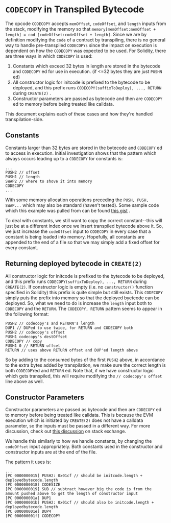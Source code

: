 # `CODECOPY` in Transpiled Bytecode

The opcode `CODECOPY` accepts `memOffset`, `codeOffset`, and `length` inputs from the stack, modifying the memory so that `memory[memOffset:memOffset + length] = cod [codeOffset:codeOffset + length]`. Since we are by definition modifying the `code` of a contract by transpiling, there is no general way to handle pre-transpiled `CODECOPYs` since the impact on execution is dependent on how the `CODECOPY` was expected to be used. For Solidity, there are three ways in which `CODECOPY` is used:

1.  Constants which exceed 32 bytes in length are stored in the bytecode and `CODECOPY` ed for use in execution. (if \<=32 bytes they are just `PUSHN` ed)
2.  All constructor logic for initcode is prefixed to the bytecode to be deployed, and this prefix runs `CODECOPY(suffixToDeploy), ..., RETURN` during `CREATE(2)` .
3.  Constructor parameters are passed as bytecode and then are `CODECOPY` ed to memory before being treated like calldata.

This document explains each of these cases and how they're handled transpilation-side.

## Constants

Constants larger than 32 bytes are stored in the bytecode and `CODECOPY`
ed to access in execution. Initial investigation shows that the pattern
which always occurs leading up to a `CODECOPY` for constants is:

``` sourceCode none
...
PUSH2 // offset
PUSH1 // length
SWAP2 // where to shove it into memory
CODECOPY
...
```

With some memory allocation operations preceding the `PUSH, PUSH,
SWAP...` which may also be standard (haven't tested). Some sample code
which this example was pulled from can be found [this
gist](https://gist.github.com/ben-chain/677457843793d7c6c7feced4e3b9311a)
.

To deal with constants, we still want to copy the correct constant--this
will just be at a different index once we insert transpiled bytecode
above it. So, we just increase the `codeOffset` input to `CODECOPY` in
every case that a constant is being loaded into memory. Hopefully, all
constants are appended to the end of a file so that we may simply add a
fixed offset for every constant.

## Returning deployed bytecode in `CREATE(2)`

All constructor logic for initcode is prefixed to the bytecode to be
deployed, and this prefix runs `CODECOPY(suffixToDeploy), ..., RETURN`
during `CREATE(2)`. If constructor logic is empty (i.e. no
`constructor()` function specified in Solidity) this prefix is quite
simple but still exists. This `CODECOPY` simply puts the prefix into
memory so that the deployed byetcode can be deployed. So, what we need
to do is increase the `length` input both to `CODECOPY` and the
`RETURN`. The `CODECOPY, RETURN` pattern seems to appear in the
following format:

``` sourceCode none
PUSH2 // codecopy's and RETURN's length
DUP1 // DUPed to use twice, for RETURN and CODECOPY both
PUSH2 // codecopy's offset
PUSH1 codecopy's destOffset
CODECOPY // copy
PUSH1 0 // RETURN offset
RETURN // uses above RETURN offset and DUP'ed length above
```

So by adding to the consumed bytes of the first `PUSH2` above, in
accordance to the extra bytes added by transpilation, we make sure the
correct length is both `CODECOPY`ed and `RETURN` ed. Note that, if we
have constructor logic which gets transpiled, this will require
modifying the `// codecopy's offset` line above as well.

## Constructor Parameters

Constructor parameters are passed as bytecode and then are `CODECOPY` ed
to memory before being treated like calldata. This is because the EVM
execution which is initiated by `CREATE(2)` does not have a calldata
parameter, so the inputs must be passed in a different way. For more
discussion, check out [this
discussion](https://ethereum.stackexchange.com/questions/58866/how-does-a-contracts-constructor-work-and-load-input-values)
on stack exchange.

We handle this similarly to how we handle constants, by changing the
`codeOffset` input appropriately. Both constants used in the constructor
and constructor inputs are at the end of the file.

The pattern it uses is:

``` sourceCode none
...
[PC 0000000015] PUSH2: 0x01cf // should be initcode.length + deployedbytecode.length
[PC 0000000018] CODESIZE
[PC 0000000019] SUB // subtract however big the code is from the amount pushed above to get the length of constructor input
[PC 000000001a] DUP1
[PC 000000001b] PUSH2: 0x01cf // should also be initcode.length + deployedbytecode.length
[PC 000000001e] DUP4
[PC 000000001f] CODECOPY
```
